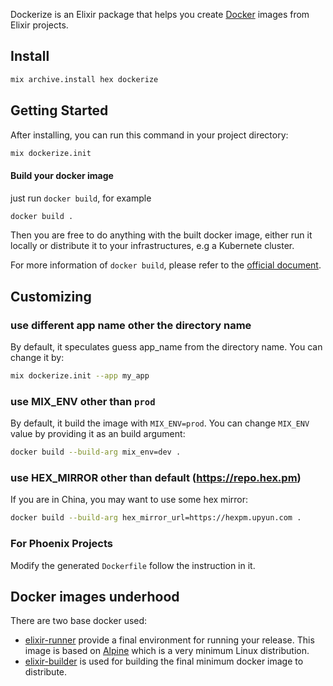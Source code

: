 Dockerize is an Elixir package that helps you create [Docker] images from Elixir projects.

## Install

```sh
mix archive.install hex dockerize
```
## Getting Started

After installing, you can run this command in your project directory:

```sh
mix dockerize.init
```

#### Build your docker image

just run `docker build`, for example

```sh
docker build .
```

Then you are free to do anything with the built docker image, either run it locally or distribute it to your infrastructures, e.g a Kubernete cluster.

For more information of `docker build`, please refer to the [official document](https://docs.docker.com/engine/reference/builder/).

## Customizing

### use different app name other the directory name

By default, it speculates guess app_name from the directory name. You can change it by:

```sh
mix dockerize.init --app my_app
```

### use MIX_ENV other than `prod`

By default, it build the image with `MIX_ENV=prod`. You can change `MIX_ENV` value by providing it as an build argument:

```sh
docker build --build-arg mix_env=dev .
```

### use HEX_MIRROR other than default (https://repo.hex.pm)

If you are in China, you may want to use some hex mirror:

```sh
docker build --build-arg hex_mirror_url=https://hexpm.upyun.com .
```

### For Phoenix Projects

Modify the generated `Dockerfile` follow the instruction in it.


## Docker images underhood

There are two base docker used:

* [elixir-runner](https://hub.docker.com/r/qhwa/elixir-runner) provide a final environment for running your release. This image is based on [Alpine] which is a very minimum Linux distribution.
* [elixir-builder](https://hub.docker.com/r/qhwa/elixir-builder) is used for building the final minimum docker image to distribute.

[Docker]: https://www.docker.com
[Alpine]: https://alpinelinux.org

